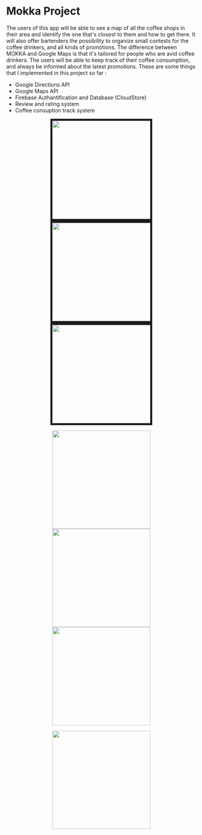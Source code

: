 # Mokka Project 

   The users of this app will be able to see a map of all the
coffee shops in their area and identify the one that's closest to them and
how to get there. It will also offer bartenders the possibility to organize
small contests for the coffee drinkers, and all kinds of promotions. The
difference between MOKKA and Google Maps is that it's tailored for people
who are avid coffee drinkers. The users will be able to keep track of their
coffee consumption, and always be informed about the latest promotions. 
These are some things that I implemented in this project so far :
 - Google Directions API
 - Google Maps API
 - Firebase Authantification and Database (CloudStore)
 - Review and rating system
 - Coffee consuption track system



<p align="middle">
  <img src="https://user-images.githubusercontent.com/53866394/66714827-84dd9d80-edc4-11e9-9f94-be1d044f0c36.png" width="260" hspace="15" border="5"/>
  <img src="https://user-images.githubusercontent.com/53866394/66714829-87d88e00-edc4-11e9-9ab4-5532fc406fce.png" width="260" hspace="15" border="5"/> 
  <img src="https://user-images.githubusercontent.com/53866394/66714835-9030c900-edc4-11e9-98bb-58cb9dfd32b4.png" width="260" 
 border="5" />
</p>


<p align="middle">
  <img src="https://user-images.githubusercontent.com/53866394/66714861-edc51580-edc4-11e9-8e46-bd7e04c52358.png" width="260" hspace="15"/>
  <img src="https://user-images.githubusercontent.com/53866394/66714832-8c04ab80-edc4-11e9-9556-0b28b81fd03d.png" width="260" hspace="15"/> 
  <img src="https://user-images.githubusercontent.com/53866394/66714833-8d35d880-edc4-11e9-84c0-ff3f6fea5598.png" width="260" />
</p>

<p align="middle">
   <img src="https://user-images.githubusercontent.com/53866394/66714825-83ac7080-edc4-11e9-83e6-405042f8d4b2.png" width="260"/>
</p>







